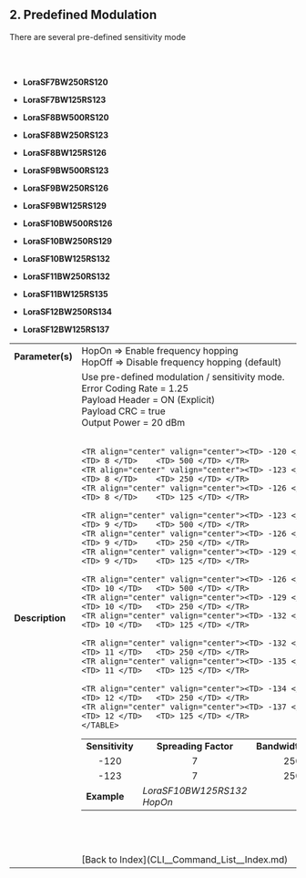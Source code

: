 <H2> 2. Predefined Modulation </H2>
There are several pre-defined sensitivity mode

<BR><BR>

- <B>LoraSF7BW250RS120</B>
- <B>LoraSF7BW125RS123</B>

- <B>LoraSF8BW500RS120</B>
- <B>LoraSF8BW250RS123</B>
- <B>LoraSF8BW125RS126</B>

- <B>LoraSF9BW500RS123</B>
- <B>LoraSF9BW250RS126</B>
- <B>LoraSF9BW125RS129</B>

- <B>LoraSF10BW500RS126</B>
- <B>LoraSF10BW250RS129</B>
- <B>LoraSF10BW125RS132</B>

- <B>LoraSF11BW250RS132</B>
- <B>LoraSF11BW125RS135</B>

- <B>LoraSF12BW250RS134</B>
- <B>LoraSF12BW125RS137</B>


<TABLE>
<TR align="Left" valign="center">
	<TD><B>Parameter(s)</B></TD>
	<TD>
		HopOn     => Enable frequency hopping<BR>
		HopOff    => Disable frequency hopping (default)<BR>
	</TD>
</TR>
<TR align="Left" valign="center"><TD><B>Description</B></TD>
<TD>
	Use pre-defined modulation / sensitivity mode.<BR>
	Error Coding Rate = 1.25<BR>
	Payload Header = ON (Explicit)<BR>
	Payload CRC = true<BR>
	Output Power = 20 dBm<BR>
	<BR>
	<TABLE>
	<TR align="center" valign="center">
		<TD><B> Sensitivity </B></TD>
		<TD><B> Spreading Factor </B></TD>
		<TD><B> Bandwidth(kHz) </B></TD>
	</TR>
	<TR align="center" valign="center"><TD> -120 </TD>	<TD> 7 </TD>	<TD> 250 </TD> </TR>
	<TR align="center" valign="center"><TD> -123 </TD>	<TD> 7 </TD>	<TD> 250 </TD> </TR>

	<TR align="center" valign="center"><TD> -120 </TD>	<TD> 8 </TD>	<TD> 500 </TD> </TR>
	<TR align="center" valign="center"><TD> -123 </TD>	<TD> 8 </TD>	<TD> 250 </TD> </TR>
	<TR align="center" valign="center"><TD> -126 </TD>	<TD> 8 </TD>	<TD> 125 </TD> </TR>

	<TR align="center" valign="center"><TD> -123 </TD>	<TD> 9 </TD>	<TD> 500 </TD> </TR>
	<TR align="center" valign="center"><TD> -126 </TD>	<TD> 9 </TD>	<TD> 250 </TD> </TR>
	<TR align="center" valign="center"><TD> -129 </TD>	<TD> 9 </TD>	<TD> 125 </TD> </TR>

	<TR align="center" valign="center"><TD> -126 </TD>	<TD> 10 </TD>	<TD> 500 </TD> </TR>
	<TR align="center" valign="center"><TD> -129 </TD>	<TD> 10 </TD>	<TD> 250 </TD> </TR>
	<TR align="center" valign="center"><TD> -132 </TD>	<TD> 10 </TD>	<TD> 125 </TD> </TR>

	<TR align="center" valign="center"><TD> -132 </TD>	<TD> 11 </TD>	<TD> 250 </TD> </TR>
	<TR align="center" valign="center"><TD> -135 </TD>	<TD> 11 </TD>	<TD> 125 </TD> </TR>

	<TR align="center" valign="center"><TD> -134 </TD>	<TD> 12 </TD>	<TD> 250 </TD> </TR>
	<TR align="center" valign="center"><TD> -137 </TD>	<TD> 12 </TD>	<TD> 125 </TD> </TR>
	</TABLE>
	
</TD>
</TR>
<TR align="Left" valign="center"><TD><B>Example</B></TD>		<TD><I>LoraSF10BW125RS132    HopOn</I></TD></TR>
</TABLE>
<BR>

<BR>
<BR>
[Back to Index](CLI__Command_List__Index.md)
